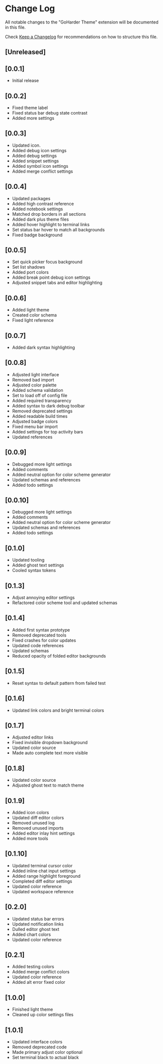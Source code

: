 # Change Log

All notable changes to the "GoHarder Theme" extension will be documented in this file.

Check [Keep a Changelog](http://keepachangelog.com/) for recommendations on how to structure this file.

## [Unreleased]

## [0.0.1]

- Initial release

## [0.0.2]

- Fixed theme label
- Fixed status bar debug state contrast
- Added more settings
 
## [0.0.3]

- Updated icon. 
- Added debug icon settings
- Added debug settings
- Added snippet settings
- Added symbol icon settings
- Added merge conflict settings

## [0.0.4]

- Updated packages
- Added high contrast reference
- Added notebook settings
- Matched drop borders in all sections
- Added dark plus theme files
- Added hover highlight to terminal links
- Set status bar hover to match all backgrounds
- Fixed badge background

## [0.0.5]

- Set quick picker focus background
- Set list shadows
- Added port colors
- Added break point debug icon settings
- Adjusted snippet tabs and editor highlighting

## [0.0.6]

- Added light theme 
- Created color schema
- Fixed light reference

## [0.0.7]

- Added dark syntax highlighting

## [0.0.8]
- Adjusted light interface
- Removed bad import
- Adjusted color palette
- Added schema validation
- Set to load off of config file
- Added required transparency
- Added syntax to dark debug toolbar
- Removed deprecated settings
- Added readable build times
- Adjusted badge colors
- Fixed menu bar import
- Added settings for top activity bars
- Updated references

## [0.0.9]
- Debugged more light settings
- Added comments
- Added neutral option for color scheme generator
- Updated schemas and references
- Added todo settings

## [0.0.10]
- Debugged more light settings
- Added comments
- Added neutral option for color scheme generator
- Updated schemas and references
- Added todo settings

## [0.1.0]
- Updated tooling
- Added ghost text settings
- Cooled syntax tokens

## [0.1.3]
- Adjust annoying editor settings
- Refactored color scheme tool and updated schemas

## [0.1.4]
- Added first syntax prototype
- Removed deprecated tools
- Fixed crashes for color updates
- Updated code references
- Updated schemas
- Reduced opacity of folded editor backgrounds

## [0.1.5]
- Reset syntax to default pattern from failed test

## [0.1.6]
- Updated link colors and bright terminal colors

## [0.1.7]
- Adjusted editor links
- Fixed invisible dropdown background
- Updated color source
- Made auto complete text more visible

## [0.1.8]
- Updated color source
- Adjusted ghost text to match theme

## [0.1.9]
- Added icon colors
- Updated diff editor colors
- Removed unused log
- Removed unused imports
- Added editor inlay hint settings
- Added more tools

## [0.1.10]
- Updated terminal cursor color
- Added inline chat input settings
- Added range highlight foreground
- Completed diff editor settings
- Updated color reference
- Updated workspace reference

## [0.2.0]
- Updated status bar errors
- Updated notification links
- Dulled editor ghost text
- Added chart colors
- Updated color reference

## [0.2.1]
- Added testing colors
- Added merge conflict colors
- Updated color reference
- Added alt error fixed color

## [1.0.0]
- Finished light theme
- Cleaned up color settings files

## [1.0.1]
- Updated interface colors
- Removed deprecated code
- Made primary adjust color optional
- Set terminal black to actual black